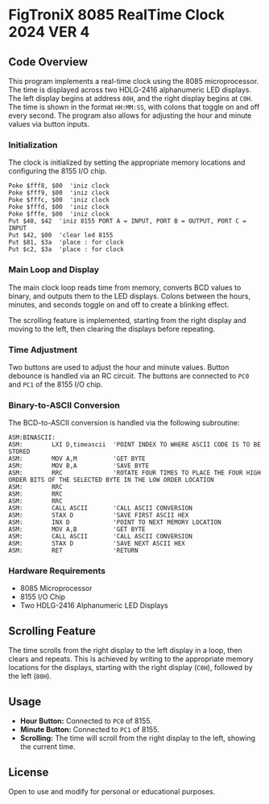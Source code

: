 
# FigTroniX 8085 RealTime Clock 2024 VER 4

## Code Overview

This program implements a real-time clock using the 8085 microprocessor. The time is displayed across two HDLG-2416 alphanumeric LED displays. The left display begins at address `80H`, and the right display begins at `C0H`. The time is shown in the format `HH:MM:SS`, with colons that toggle on and off every second. The program also allows for adjusting the hour and minute values via button inputs.

### Initialization

The clock is initialized by setting the appropriate memory locations and configuring the 8155 I/O chip.

```basic
Poke $fff8, $00  'iniz clock
Poke $fff9, $00  'iniz clock
Poke $fffc, $00  'iniz clock
Poke $fffd, $00  'iniz clock
Poke $fffe, $00  'iniz clock
Put $40, $42  'iniz 8155 PORT A = INPUT, PORT B = OUTPUT, PORT C = INPUT
Put $42, $00  'clear led 8155
Put $81, $3a  'place : for clock
Put $c2, $3a  'place : for clock
```

### Main Loop and Display

The main clock loop reads time from memory, converts BCD values to binary, and outputs them to the LED displays. Colons between the hours, minutes, and seconds toggle on and off to create a blinking effect.

The scrolling feature is implemented, starting from the right display and moving to the left, then clearing the displays before repeating.

### Time Adjustment

Two buttons are used to adjust the hour and minute values. Button debounce is handled via an RC circuit. The buttons are connected to `PC0` and `PC1` of the 8155 I/O chip.

### Binary-to-ASCII Conversion

The BCD-to-ASCII conversion is handled via the following subroutine:

```assembly
ASM:BINASCII:
ASM:        LXI D,timeascii  'POINT INDEX TO WHERE ASCII CODE IS TO BE STORED
ASM:        MOV A,M          'GET BYTE
ASM:        MOV B,A          'SAVE BYTE
ASM:        RRC              'ROTATE FOUR TIMES TO PLACE THE FOUR HIGH ORDER BITS OF THE SELECTED BYTE IN THE LOW ORDER LOCATION
ASM:        RRC
ASM:        RRC
ASM:        RRC
ASM:        CALL ASCII       'CALL ASCII CONVERSION
ASM:        STAX D           'SAVE FIRST ASCII HEX
ASM:        INX D            'POINT TO NEXT MEMORY LOCATION
ASM:        MOV A,B          'GET BYTE
ASM:        CALL ASCII       'CALL ASCII CONVERSION
ASM:        STAX D           'SAVE NEXT ASCII HEX
ASM:        RET              'RETURN
```

### Hardware Requirements

- 8085 Microprocessor
- 8155 I/O Chip
- Two HDLG-2416 Alphanumeric LED Displays

## Scrolling Feature

The time scrolls from the right display to the left display in a loop, then clears and repeats. This is achieved by writing to the appropriate memory locations for the displays, starting with the right display (`C0H`), followed by the left (`80H`).

## Usage

- **Hour Button:** Connected to `PC0` of 8155.
- **Minute Button:** Connected to `PC1` of 8155.
- **Scrolling:** The time will scroll from the right display to the left, showing the current time.

## License

Open to use and modify for personal or educational purposes.
